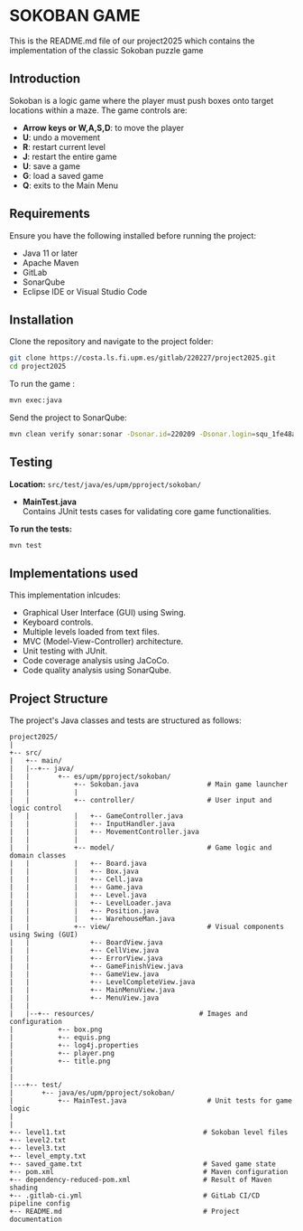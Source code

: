 # SOKOBAN GAME

This is the README.md file of our project2025 which contains the implementation of the classic Sokoban puzzle game 

## Introduction

Sokoban is a logic game where the player must push boxes onto target locations within a maze. 
The game controls are: 
- **Arrow keys or W,A,S,D**: to move the player
- **U**:  undo a movement
- **R**: restart current level
- **J**: restart the entire game 
- **U**: save a game
- **G**: load a saved game
- **Q**: exits to the Main Menu 

## Requirements

Ensure you have the following installed before running the project:
- Java 11 or later
- Apache Maven
- GitLab
- SonarQube
- Eclipse IDE or Visual Studio Code

## Installation

Clone the repository and navigate to the project folder:

```sh
git clone https://costa.ls.fi.upm.es/gitlab/220227/project2025.git 
cd project2025
```

To run the game :

```sh
mvn exec:java
```

Send the project to SonarQube: 

```sh
mvn clean verify sonar:sonar -Dsonar.id=220209 -Dsonar.login=squ_1fe48ae2574d675d716cb499271956fd2220972c
```

## Testing

**Location:** `src/test/java/es/upm/pproject/sokoban/`

- **MainTest.java**  
  Contains JUnit tests cases for validating core game functionalities.

**To run the tests:** 

```sh
mvn test 
```

## Implementations used

This implementation inlcudes: 
- Graphical User Interface (GUI) using Swing.
- Keyboard controls.
- Multiple levels loaded from text files.
- MVC (Model-View-Controller) architecture.
- Unit testing with JUnit.
- Code coverage analysis using JaCoCo.
- Code quality analysis using SonarQube.


## Project Structure

The project's Java classes and tests are structured as follows:

```
project2025/
|
+-- src/
|   +-- main/
|   |--+-- java/
|   |       +-- es/upm/pproject/sokoban/
|   |           +-- Sokoban.java                 # Main game launcher
|   |           |
|   |           +-- controller/                  # User input and logic control
|   |           |   +-- GameController.java
|   |           |   +-- InputHandler.java
|   |           |   +-- MovementController.java
|   |           |
|   |           +-- model/                       # Game logic and domain classes
|   |           |   +-- Board.java
|   |           |   +-- Box.java
|   |           |   +-- Cell.java
|   |           |   +-- Game.java
|   |           |   +-- Level.java
|   |           |   +-- LevelLoader.java
|   |           |   +-- Position.java
|   |           |   +-- WarehouseMan.java
|   |           +-- view/                        # Visual components using Swing (GUI) 
|   |               +-- BoardView.java
|   |               +-- CellView.java
|   |               +-- ErrorView.java
|   |               +-- GameFinishView.java
|   |               +-- GameView.java
|   |               +-- LevelCompleteView.java
|   |               +-- MainMenuView.java
|   |               +-- MenuView.java
|   |    
|   |--+-- resources/                          # Images and configuration
|           +-- box.png
|           +-- equis.png
|           +-- log4j.properties
|           +-- player.png
|           +-- title.png
|
|
|---+-- test/
|       +-- java/es/upm/pproject/sokoban/
|           +-- MainTest.java                    # Unit tests for game logic
|
|
+-- level1.txt                                  # Sokoban level files
+-- level2.txt
+-- level3.txt
+-- level_empty.txt
+-- saved_game.txt                              # Saved game state
+-- pom.xml                                     # Maven configuration
+-- dependency-reduced-pom.xml                  # Result of Maven shading
+-- .gitlab-ci.yml                              # GitLab CI/CD pipeline config
+-- README.md                                   # Project documentation
```



